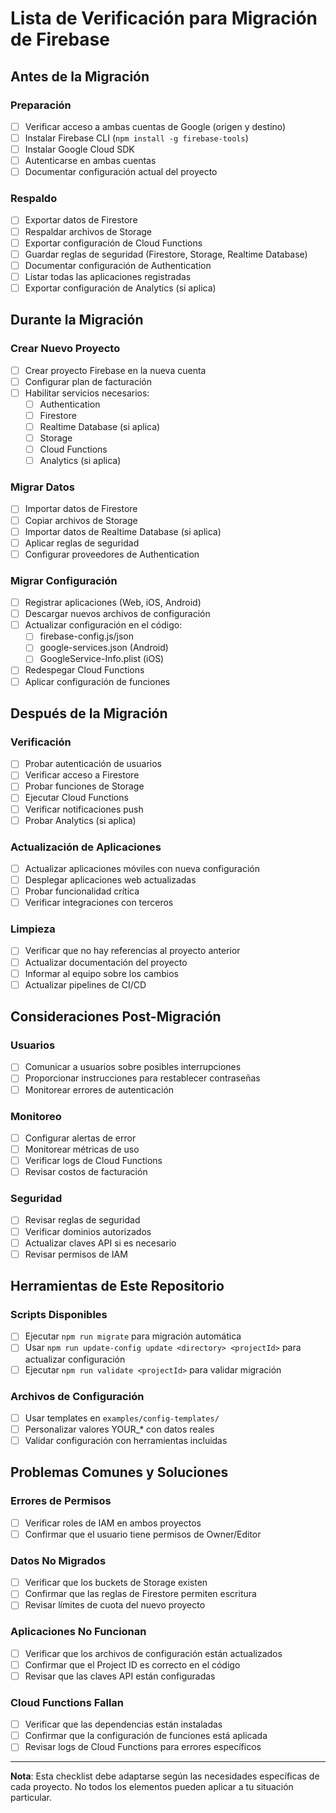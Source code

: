 # Lista de Verificación para Migración de Firebase

## Antes de la Migración

### Preparación
- [ ] Verificar acceso a ambas cuentas de Google (origen y destino)
- [ ] Instalar Firebase CLI (`npm install -g firebase-tools`)
- [ ] Instalar Google Cloud SDK
- [ ] Autenticarse en ambas cuentas
- [ ] Documentar configuración actual del proyecto

### Respaldo
- [ ] Exportar datos de Firestore
- [ ] Respaldar archivos de Storage
- [ ] Exportar configuración de Cloud Functions
- [ ] Guardar reglas de seguridad (Firestore, Storage, Realtime Database)
- [ ] Documentar configuración de Authentication
- [ ] Listar todas las aplicaciones registradas
- [ ] Exportar configuración de Analytics (si aplica)

## Durante la Migración

### Crear Nuevo Proyecto
- [ ] Crear proyecto Firebase en la nueva cuenta
- [ ] Configurar plan de facturación
- [ ] Habilitar servicios necesarios:
  - [ ] Authentication
  - [ ] Firestore
  - [ ] Realtime Database (si aplica)
  - [ ] Storage
  - [ ] Cloud Functions
  - [ ] Analytics (si aplica)

### Migrar Datos
- [ ] Importar datos de Firestore
- [ ] Copiar archivos de Storage
- [ ] Importar datos de Realtime Database (si aplica)
- [ ] Aplicar reglas de seguridad
- [ ] Configurar proveedores de Authentication

### Migrar Configuración
- [ ] Registrar aplicaciones (Web, iOS, Android)
- [ ] Descargar nuevos archivos de configuración
- [ ] Actualizar configuración en el código:
  - [ ] firebase-config.js/json
  - [ ] google-services.json (Android)
  - [ ] GoogleService-Info.plist (iOS)
- [ ] Redespegar Cloud Functions
- [ ] Aplicar configuración de funciones

## Después de la Migración

### Verificación
- [ ] Probar autenticación de usuarios
- [ ] Verificar acceso a Firestore
- [ ] Probar funciones de Storage
- [ ] Ejecutar Cloud Functions
- [ ] Verificar notificaciones push
- [ ] Probar Analytics (si aplica)

### Actualización de Aplicaciones
- [ ] Actualizar aplicaciones móviles con nueva configuración
- [ ] Desplegar aplicaciones web actualizadas
- [ ] Probar funcionalidad crítica
- [ ] Verificar integraciones con terceros

### Limpieza
- [ ] Verificar que no hay referencias al proyecto anterior
- [ ] Actualizar documentación del proyecto
- [ ] Informar al equipo sobre los cambios
- [ ] Actualizar pipelines de CI/CD

## Consideraciones Post-Migración

### Usuarios
- [ ] Comunicar a usuarios sobre posibles interrupciones
- [ ] Proporcionar instrucciones para restablecer contraseñas
- [ ] Monitorear errores de autenticación

### Monitoreo
- [ ] Configurar alertas de error
- [ ] Monitorear métricas de uso
- [ ] Verificar logs de Cloud Functions
- [ ] Revisar costos de facturación

### Seguridad
- [ ] Revisar reglas de seguridad
- [ ] Verificar dominios autorizados
- [ ] Actualizar claves API si es necesario
- [ ] Revisar permisos de IAM

## Herramientas de Este Repositorio

### Scripts Disponibles
- [ ] Ejecutar `npm run migrate` para migración automática
- [ ] Usar `npm run update-config update <directory> <projectId>` para actualizar configuración
- [ ] Ejecutar `npm run validate <projectId>` para validar migración

### Archivos de Configuración
- [ ] Usar templates en `examples/config-templates/`
- [ ] Personalizar valores YOUR_* con datos reales
- [ ] Validar configuración con herramientas incluidas

## Problemas Comunes y Soluciones

### Errores de Permisos
- [ ] Verificar roles de IAM en ambos proyectos
- [ ] Confirmar que el usuario tiene permisos de Owner/Editor

### Datos No Migrados
- [ ] Verificar que los buckets de Storage existen
- [ ] Confirmar que las reglas de Firestore permiten escritura
- [ ] Revisar límites de cuota del nuevo proyecto

### Aplicaciones No Funcionan
- [ ] Verificar que los archivos de configuración están actualizados
- [ ] Confirmar que el Project ID es correcto en el código
- [ ] Revisar que las claves API están configuradas

### Cloud Functions Fallan
- [ ] Verificar que las dependencias están instaladas
- [ ] Confirmar que la configuración de funciones está aplicada
- [ ] Revisar logs de Cloud Functions para errores específicos

---

**Nota**: Esta checklist debe adaptarse según las necesidades específicas de cada proyecto. No todos los elementos pueden aplicar a tu situación particular.